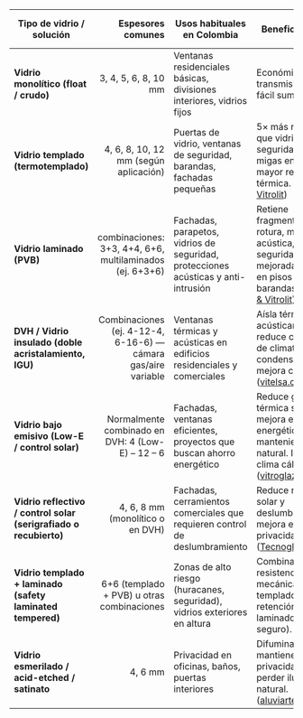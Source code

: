 | **Tipo de vidrio / solución**                                     |                                         **Espesores comunes** | **Usos habituales en Colombia**                                                    | **Beneficios clave**                                                                                                                 | **Notas / proveedores típicos (Colombia)**                                                             |
| ----------------------------------------------------------------- | ------------------------------------------------------------: | ---------------------------------------------------------------------------------- | ------------------------------------------------------------------------------------------------------------------------------------ | ------------------------------------------------------------------------------------------------------ |
| **Vidrio monolítico (float / crudo)**                             |                                          3, 4, 5, 6, 8, 10 mm | Ventanas residenciales básicas, divisiones interiores, vidrios fijos               | Económico, buena transmisión de luz, fácil suministro                                                                                | Disponible en aserraderos y transformadores locales; base para laminado/templado. ([aluviarte.com][1]) |
| **Vidrio templado (termotemplado)**                               |                         4, 6, 8, 10, 12 mm (según aplicación) | Puertas de vidrio, ventanas de seguridad, barandas, fachadas pequeñas              | 5× más resistente que vidrio normal; seguridad (se hace migas en rotura); mayor resistencia térmica. ([Vidrios & Vitrolit][2])       |                                                                                                        |
| **Vidrio laminado (PVB)**                                         |      combinaciones: 3+3, 4+4, 6+6, multilaminados (ej. 6+3+6) | Fachadas, parapetos, vidrios de seguridad, protecciones acústicas y anti-intrusión | Retiene fragmentos ante rotura, mejora acústica, seguridad mejorada; usado en pisos y barandas. ([Vidrios & Vitrolit][3])            |                                                                                                        |
| **DVH / Vidrio insulado (doble acristalamiento, IGU)**            | Combinaciones (ej. 4-12-4, 6-16-6) — cámara gas/aire variable | Ventanas térmicas y acústicas en edificios residenciales y comerciales             | Aísla térmica y acústicamente; reduce consumo de climatización y condensación; mejora confort. ([vitelsa.com.co][4])                 |                                                                                                        |
| **Vidrio bajo emisivo (Low-E / control solar)**                   |              Normalmente combinado en DVH: 4 (Low-E) – 12 – 6 | Fachadas, ventanas eficientes, proyectos que buscan ahorro energético              | Reduce ganancia térmica solar, mejora eficiencia energética manteniendo luz natural. Ideal en clima cálido. ([vitroglazings.com][5]) |                                                                                                        |
| **Vidrio reflectivo / control solar (serigrafiado o recubierto)** |                              4, 6, 8 mm (monolítico o en DVH) | Fachadas, cerramientos comerciales que requieren control de deslumbramiento        | Reduce radiación solar y deslumbramiento; mejora estética y privacidad. ([Tecnoglass][6])                                            |                                                                                                        |
| **Vidrio templado + laminado (safety laminated tempered)**        |                    6+6 (templado + PVB) u otras combinaciones | Zonas de alto riesgo (huracanes, seguridad), vidrios exteriores en altura          | Combina resistencia mecánica del templado con retención del laminado (muy seguro). ([Canovas][7])                                    |                                                                                                        |
| **Vidrio esmerilado / acid-etched / satinato**                    |                                                       4, 6 mm | Privacidad en oficinas, baños, puertas interiores                                  | Difumina la luz, mantiene privacidad sin perder iluminación natural. ([aluviarte.com][1])                                            |                                                                                                        |

[1]: https://www.aluviarte.com/tipos-de-vidrio-aluviarte.html?utm_source=chatgpt.com "Tipos de vidrios Aluviarte Boogota Colombia"
[2]: https://vitrolit.com/productos/vidrio-templado-incoloro/?utm_source=chatgpt.com "Vidrio Templado Incoloro en Bogota"
[3]: https://vitrolit.com/productos/vidrio-laminado/?utm_source=chatgpt.com "Vidrio Laminado"
[4]: https://vitelsa.com.co/insulado-dvh/?utm_source=chatgpt.com "Vidrio Insulado DVH"
[5]: https://www.vitroglazings.com/es/productos/vidrio-de-baja-emisividad-low-e/?utm_source=chatgpt.com "Vidrios de Baja Emisividad (low-e) y Control Solar"
[6]: https://www.tecnoglass.com/es/productos/vidrio-insulado/tamanos/?utm_source=chatgpt.com "Tamaños"
[7]: https://canovas.pe/wp-content/uploads/2021/06/FICHA-TECNICA-VIDRIO-LAMINADO.pdf?utm_source=chatgpt.com "FICHA TECNICA VIDRIO LAMINADO"
